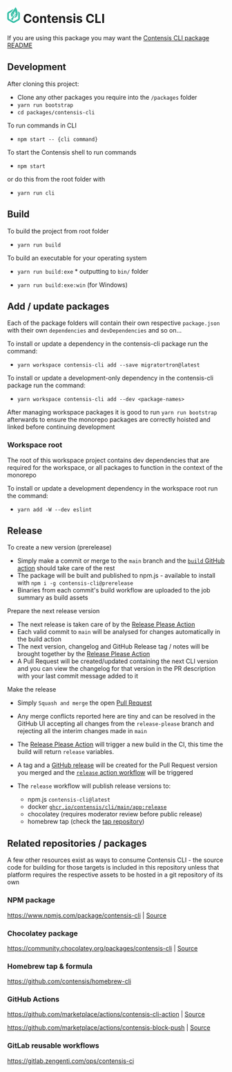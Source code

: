 # [![Contensis](https://github.com/contensis/cli/raw/refs/heads/main/assets/contensis-logo--tiny.svg)](https://www.contensis.com) Contensis CLI

If you are using this package you may want the [Contensis CLI package README](packages/contensis-cli/README.md)

## Development

After cloning this project:

- Clone any other packages you require into the `/packages` folder
- `yarn run bootstrap`
- `cd packages/contensis-cli`

To run commands in CLI

- `npm start -- {cli command}`

To start the Contensis shell to run commands

- `npm start`

or do this from the root folder with

- `yarn run cli`

## Build

To build the project from root folder

- `yarn run build`

To build an executable for your operating system

- `yarn run build:exe` \* outputting to `bin/` folder

- `yarn run build:exe:win` (for Windows)

## Add / update packages

Each of the package folders will contain their own respective `package.json` with their own `dependencies` and `devDependencies` and so on...

To install or update a dependency in the contensis-cli package run the command:

- `yarn workspace contensis-cli add --save migratortron@latest`

To install or update a development-only dependency in the contensis-cli package run the command:

- `yarn workspace contensis-cli add --dev <package-names>`

After managing workspace packages it is good to run `yarn run bootstrap` afterwards to ensure the monorepo packages are correctly hoisted and linked before continuing development

### Workspace root

The root of this workspace project contains dev dependencies that are required for the workspace, or all packages to function in the context of the monorepo

To install or update a development dependency in the workspace root run the command:

- `yarn add -W --dev eslint`

## Release

To create a new version (prerelease)

- Simply make a commit or merge to the `main` branch and the [`build` GitHub action]() should take care of the rest
- The package will be built and published to npm.js - available to install with `npm i -g contensis-cli@prerelease`
- Binaries from each commit's build workflow are uploaded to the job summary as build assets

Prepare the next release version

- The next release is taken care of by the [Release Please Action](https://github.com/marketplace/actions/release-please-action)
- Each valid commit to `main` will be analysed for changes automatically in the build action
- The next version, changelog and GitHub Release tag / notes will be brought together by the [Release Please Action](https://github.com/marketplace/actions/release-please-action)
- A Pull Request will be created/updated containing the next CLI version and you can view the changelog for that version in the PR description with your last commit message added to it

Make the release

- Simply `Squash and merge` the open [Pull Request](https://github.com/contensis/cli/pulls)
- Any merge conflicts reported here are tiny and can be resolved in the GitHub UI accepting all changes from the `release-please` branch and rejecting all the interim changes made in `main`
- The [Release Please Action](https://github.com/marketplace/actions/release-please-action) will trigger a new build in the CI, this time the build will return `release` variables.
- A tag and a [GitHub release](https://github.com/contensis/cli/releases) will be created for the Pull Request version you merged and the [`release` action workflow](https://github.com/contensis/cli/blob/main/.github/workflows/release.yml) will be triggered
- The `release` workflow will publish release versions to:

  - npm.js `contensis-cli@latest`
  - docker [`ghcr.io/contensis/cli/main/app:release`](https://github.com/contensis/cli/pkgs/container/cli%2Fmain%2Fapp)
  - chocolatey (requires moderator review before public release)
  - homebrew tap (check the [tap repository](https://github.com/contensis/homebrew-cli))

## Related repositories / packages

A few other resources exist as ways to consume Contensis CLI - the source code for building for those targets is included in this repository unless that platform requires the respective assets to be hosted in a git repository of its own

### NPM package

https://www.npmjs.com/package/contensis-cli | [Source](https://github.com/contensis/cli/tree/main/packages/contensis-cli)

### Chocolatey package

https://community.chocolatey.org/packages/contensis-cli | [Source](https://github.com/contensis/cli/tree/main/installers/chocolatey)

### Homebrew tap & formula

https://github.com/contensis/homebrew-cli

### GitHub Actions

https://github.com/marketplace/actions/contensis-cli-action | [Source](https://github.com/contensis/cli-action)

https://github.com/marketplace/actions/contensis-block-push | [Source](https://github.com/contensis/block-push)

### GitLab reusable workflows

https://gitlab.zengenti.com/ops/contensis-ci
